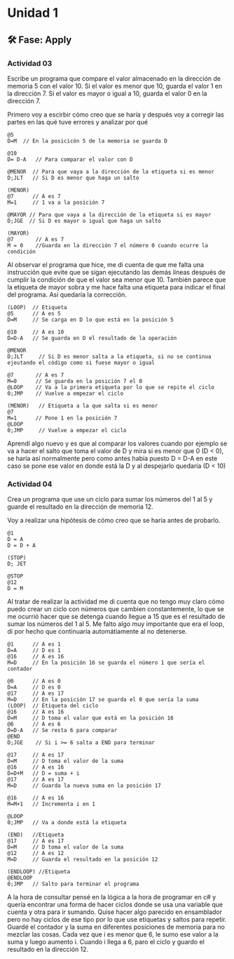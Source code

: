 # Unidad 1

## 🛠 Fase: Apply

### Actividad 03
Escribe un programa que compare el valor almacenado en la dirección de memoria 5 con el valor 10. Si el valor es menor que 10, guarda el valor 1 en la dirección 7. Si el valor es mayor o igual a 10, guarda el valor 0 en la dirección 7.

Primero voy a escirbir cómo creo que se haría y después voy a corregir las partes en las qué tuve errores y analizar por qué

~~~
@5
D=M  // En la posicicón 5 de la memoria se guarda D

@10
D= D-A   // Para comparar el valor con D

@MENOR  // Para que vaya a la dirección de la etiqueta si es menor
D;JLT   // Si D es menor que haga un salto

(MENOR)
@7      // A es 7
M=1     // 1 va a la posición 7

@MAYOR // Para que vaya a la dirección de la etiqueta si es mayor
D;JGE  // Si D es mayor o igual que haga un salto

(MAYOR)
@7       // A es 7
M = 0    //Guarda en la dirección 7 el número 0 cuando ocurre la condición
~~~

Al observar el programa que hice, me di cuenta de que me falta una instrucción que evite que se sigan ejecutando las demás líneas después de cumplir la condición de que el valor sea menor que 10. También parece que la etiqueta de mayor sobra y me hace falta una etiqueta para indicar el final del programa. Así quedaría la corrección.

~~~
(LOOP)  // Etiqueta
@5      // A es 5
D=M     // Se carga en D lo que está en la posición 5

@10     // A es 10
D=D-A   // Se guarda en D el resultado de la operación

@MENOR   
D;JLT	  // Si D es menor salta a la etiqueta, si no se continua ejeutando el código como si fuese mayor o igual

@7       // A es 7
M=0      // Se guarda en la posición 7 el 0
@LOOP    // Va a la primera etiqueta por lo que se repite el ciclo
0;JMP    // Vuelve a empezar el ciclo

(MENOR)   // Etiqueta a la que salta si es menor
@7      
M=1      // Pone 1 en la posición 7
@LOOP 
0;JMP     // Vuelve a empezar el ciclo

~~~

Aprendí algo nuevo y es que al comparar los valores cuando por ejemplo se va a hacer el salto que toma el valor de  D y mira si es menor que 0 (D < 0), se haría así normalmente pero como antes había puesto D = D-A en este caso se pone ese valor en donde está la D y al despejarlo quedaría (D < 10)

### Actividad 04 
Crea un programa que use un ciclo para sumar los números del 1 al 5 y guarde el resultado en la dirección de memoria 12.

Voy a realizar una hipótesis de cómo creo que se haría antes de probarlo.
~~~
@1
D = A
D = D + A

(STOP)
D; JET

@STOP
@12
D = M
~~~
Al tratar de realizar la actividad me di cuenta que no tengo muy claro cómo puedo crear un ciclo con números que cambien constantemente, lo que se me ocurrió hacer que se detenga cuando llegue a 15 que es el resultado de sumar los números del 1 al 5. Me falto algo muy importante que era el loop, di por hecho que continuaría automátiamente al no detenerse.

~~~
@1      // A es 1
D=A     // D es 1
@16     // A es 16
M=D     // En la posición 16 se guarda el número 1 que sería el contador

@0      // A es 0
D=A     // D es 0
@17     // A es 17
M=D     // En la posición 17 se guarda el 0 que sería la suma
(LOOP)  // Etiqueta del ciclo
@16     // A es 16
D=M     // D toma el valor que está en la posición 16 
@6      // A es 6
D=D-A   // Se resta 6 para comparar
@END
D;JGE    // Si i >= 6 salta a END para terminar

@17     // A es 17
D=M     // D toma el valor de la suma
@16     // A es 16
D=D+M   // D = suma + i
@17     // A es 17
M=D     // Guarda la nueva suma en la posición 17

@16     // A es 16
M=M+1   // Incrementa i en 1

@LOOP
0;JMP   // Va a donde está la etiqueta

(END)   //Etiqueta
@17     // A es 17
D=M     // D toma el valor de la suma
@12     // A es 12
M=D     // Guarda el resultado en la posición 12

(ENDLOOP) //Etiqueta
@ENDLOOP 
0;JMP   // Salto para terminar el programa

~~~

A la hora de consultar pensé en la lógica a la hora de programar en c# y quería encontrar una forma de hacer ciclos donde se usa una variable que cuenta y otra para ir sumando. Quise hacer algo parecido en ensamblador pero no hay ciclos de ese tipo por lo que use etiquetas y saltos para repetir. Guardé el contador y la suma en diferentes posiciones de memoria para no mezclar las cosas. Cada vez que i es menor que 6, le sumo ese valor a la suma y luego aumento i. Cuando i llega a 6, paro el ciclo y guardo el resultado en la dirección 12.



